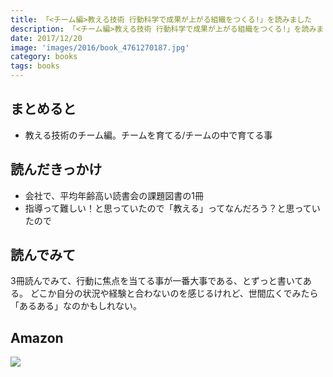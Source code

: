 ```yaml
---
title: 「<チーム編>教える技術 行動科学で成果が上がる組織をつくる!」を読みました
description: 「<チーム編>教える技術 行動科学で成果が上がる組織をつくる!」を読みました。
date: 2017/12/20
image: 'images/2016/book_4761270187.jpg'
category: books
tags: books
---
```


## まとめると

- 教える技術のチーム編。チームを育てる/チームの中で育てる事

## 読んだきっかけ

- 会社で、平均年齢高い読書会の課題図書の1冊
- 指導って難しい！と思っていたので「教える」ってなんだろう？と思っていたので

## 読んでみて

3冊読んでみて、行動に焦点を当てる事が一番大事である、とずっと書いてある。
どこか自分の状況や経験と合わないのを感じるけれど、世間広くでみたら「あるある」なのかもしれない。

## Amazon

[![](http://images-jp.amazon.com/images/P/4761270187.09.MAIN._SCLZZZZZZZ_.jpg)](https://www.amazon.co.jp/dp/4761270187/)
